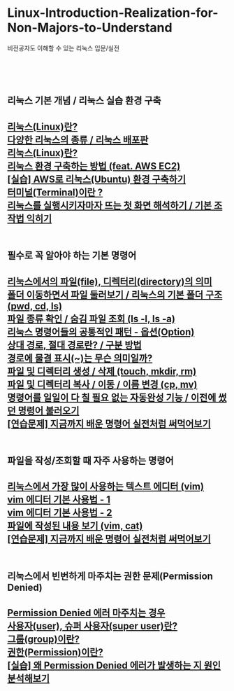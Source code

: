 # Linux-Introduction-Realization-for-Non-Majors-to-Understand
비전공자도 이해할 수 있는 리눅스 입문/실전

<br/><br/><br/>

<h2>리눅스 기본 개념 / 리눅스 실습 환경 구축<h2/>
    <a href="https://stbhg5.tistory.com/566">리눅스(Linux)란?</a><br/>
    <a href="https://stbhg5.tistory.com/567">다양한 리눅스의 종류 / 리눅스 배포판</a><br/>
    <a href="https://stbhg5.tistory.com/566">리눅스(Linux)란?</a><br/>
    <a href="https://stbhg5.tistory.com/579">리눅스 환경 구축하는 방법 (feat. AWS EC2)</a><br/>
    <a href="https://stbhg5.tistory.com/580">[실습] AWS로 리눅스(Ubuntu) 환경 구축하기</a><br/>
    <a href="https://stbhg5.tistory.com/581">터미널(Terminal)이란 ?</a><br/>
    <a href="https://stbhg5.tistory.com/594">리눅스를 실행시키자마자 뜨는 첫 화면 해석하기 / 기본 조작법 익히기</a><br/>
    <br/>

<h2>필수로 꼭 알아야 하는 기본 명령어<h2/>
    <a href="https://stbhg5.tistory.com/595">리눅스에서의 파일(file), 디렉터리(directory)의 의미</a><br/>
    <a href="https://stbhg5.tistory.com/597">폴더 이동하면서 파일 둘러보기 / 리눅스의 기본 폴더 구조 (pwd, cd, ls)</a><br/>
    <a href="https://stbhg5.tistory.com/598">파일 종류 확인 / 숨김 파일 조회 (ls -l, ls -a)</a><br/>
    <a href="https://stbhg5.tistory.com/599">리눅스 명령어들의 공통적인 패턴 - 옵션(Option)</a><br/>
    <a href="https://stbhg5.tistory.com/600">상대 경로, 절대 경로란? / 구분 방법</a><br/>
    <a href="https://stbhg5.tistory.com/602">경로에 물결 표시(~)는 무슨 의미일까?</a><br/>
    <a href="https://stbhg5.tistory.com/605">파일 및 디렉터리 생성 / 삭제 (touch, mkdir, rm)</a><br/>
    <a href="https://stbhg5.tistory.com/606">파일 및 디렉터리 복사 / 이동 / 이름 변경 (cp, mv)</a><br/>
    <a href="https://stbhg5.tistory.com/607">명령어를 일일이 다 칠 필요 없는 자동완성 기능 / 이전에 썼던 명령어 불러오기</a><br/>
    <a href="https://stbhg5.tistory.com/609">[연습문제] 지금까지 배운 명령어 실전처럼 써먹어보기</a><br/>
    <br/>

<h2>파일을 작성/조회할 때 자주 사용하는 명령어<h2/>
    <a href="https://stbhg5.tistory.com/610">리눅스에서 가장 많이 사용하는 텍스트 에디터 (vim)</a><br/>
    <a href="https://stbhg5.tistory.com/611">vim 에디터 기본 사용법 - 1</a><br/>
    <a href="https://stbhg5.tistory.com/612">vim 에디터 기본 사용법 - 2</a><br/>
    <a href="https://stbhg5.tistory.com/616">파일에 작성된 내용 보기 (vim, cat)</a><br/>
    <a href="https://stbhg5.tistory.com/619">[연습문제] 지금까지 배운 명령어 실전처럼 써먹어보기</a><br/>
    <br/>

<h2>리눅스에서 빈번하게 마주치는 권한 문제(Permission Denied)<h2/>
    <a href="https://stbhg5.tistory.com/621">Permission Denied 에러 마주치는 경우</a><br/>
    <a href="https://stbhg5.tistory.com/624">사용자(user), 슈퍼 사용자(super user)란?</a><br/>
    <a href="https://stbhg5.tistory.com/625">그룹(group)이란?</a><br/>
    <a href="https://stbhg5.tistory.com/627">권한(Permission)이란?</a><br/>
    <a href="https://stbhg5.tistory.com/628">[실습] 왜 Permission Denied 에러가 발생하는 지 원인 분석해보기</a><br/>
    <a href=""></a><br/>
    <br/>
